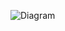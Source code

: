 ![Diagram](https://www.planttext.com/api/plantuml/png/T951QWCn34NtFeMOLLgOeTsQ4aB89f1sanDunY8n6LiWQn92wScww95wXNfIPw1kufs-FdxIr_VdroAAOHbyhrJNcnXXINI0TmNfrI1EUjIm5NPXbpKpo9wu4DVRvTiV2Q0bPZhD7ZGSoTaiCih0OH8_hjHNz2ton0t6brX_SQnN1OLnvw8W5noB_neJQ-DQDdoUO3rrHXo50jYc8A9ExYWlOoZp_BMnTYndOrzVuYfNz7J4EvOqH5wrUgwWhg5wQfh7wZTrdJEBC5VN8M_QEWfYN1XzQe71flFz0000__y30000)
